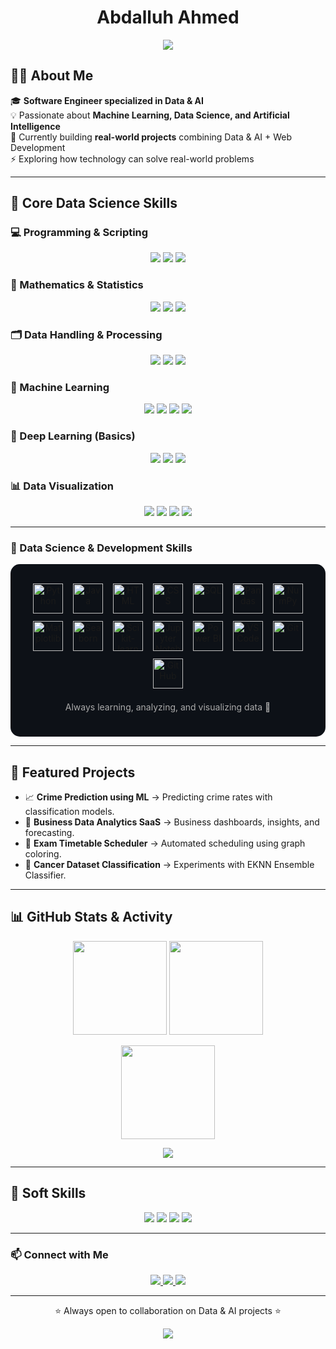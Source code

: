 <h1 align="center">Abdalluh Ahmed </h1>  

<p align="center">
  <img src="https://readme-typing-svg.herokuapp.com?color=1E90FF&size=24&center=true&vCenter=true&width=600&height=45&lines=Data+Scientist+|+AI+Engineer;Python+|+SQL+|+Power+BI+|+ML;Turning+Data+into+Actionable+Insights" />
</p>

## 👨‍💻 About Me  
🎓 **Software Engineer specialized in Data & AI**  
💡 Passionate about **Machine Learning, Data Science, and Artificial Intelligence**  
🌱 Currently building **real-world projects** combining Data & AI + Web Development  
⚡ Exploring how technology can solve real-world problems  

---

## 🧠 Core Data Science Skills  

### 💻 Programming & Scripting  
<p align="center">
  <img src="https://img.shields.io/badge/Python-3776AB?style=for-the-badge&logo=python&logoColor=white"/>
  <img src="https://img.shields.io/badge/R-276DC3?style=for-the-badge&logo=r&logoColor=white"/>
  <img src="https://img.shields.io/badge/SQL-336791?style=for-the-badge&logo=postgresql&logoColor=white"/>
</p>

### 📐 Mathematics & Statistics  
<p align="center">
  <img src="https://img.shields.io/badge/Linear_Algebra-FF6F00?style=for-the-badge"/>
  <img src="https://img.shields.io/badge/Probability_&_Statistics-4CAF50?style=for-the-badge"/>
  <img src="https://img.shields.io/badge/Calculus_Basics-2196F3?style=for-the-badge"/>
</p>

### 🗂️ Data Handling & Processing  
<p align="center">
  <img src="https://img.shields.io/badge/Data_Cleaning-9C27B0?style=for-the-badge"/>
  <img src="https://img.shields.io/badge/Data_Wrangling-00BCD4?style=for-the-badge"/>
  <img src="https://img.shields.io/badge/EDA-FFC107?style=for-the-badge"/>
</p>

### 🤖 Machine Learning  
<p align="center">
  <img src="https://img.shields.io/badge/Regression-FF5722?style=for-the-badge"/>
  <img src="https://img.shields.io/badge/Classification-795548?style=for-the-badge"/>
  <img src="https://img.shields.io/badge/Clustering-607D8B?style=for-the-badge"/>
  <img src="https://img.shields.io/badge/Model_Evaluation-009688?style=for-the-badge"/>
</p>

### 🧬 Deep Learning (Basics)  
<p align="center">
  <img src="https://img.shields.io/badge/Neural_Networks-FF4081?style=for-the-badge"/>
  <img src="https://img.shields.io/badge/TensorFlow-FF6F00?style=for-the-badge&logo=tensorflow&logoColor=white"/>
  <img src="https://img.shields.io/badge/PyTorch-EE4C2C?style=for-the-badge&logo=pytorch&logoColor=white"/>
</p>

### 📊 Data Visualization  
<p align="center">
  <img src="https://img.shields.io/badge/Matplotlib-11557c?style=for-the-badge"/>
  <img src="https://img.shields.io/badge/Seaborn-009688?style=for-the-badge"/>
  <img src="https://img.shields.io/badge/Plotly-3f4f75?style=for-the-badge"/>
  <img src="https://img.shields.io/badge/Power_BI-F2C811?style=for-the-badge&logo=powerbi&logoColor=black"/>
</p>

---
### 🧠 Data Science & Development Skills
<div align="center" style="background-color:#0d1117; padding:25px; border-radius:15px;">
  
  <!-- Languages -->
  <img src="https://upload.wikimedia.org/wikipedia/commons/c/c3/Python-logo-notext.svg" width="48" height="48" title="Python" style="margin:6px;" />
  <img src="https://upload.wikimedia.org/wikipedia/en/3/30/Java_programming_language_logo.svg" width="48" height="48" title="Java" style="margin:6px;" />
  <img src="https://upload.wikimedia.org/wikipedia/commons/3/38/HTML5_Badge.svg" width="48" height="48" title="HTML" style="margin:6px;" />
  <img src="https://upload.wikimedia.org/wikipedia/commons/6/62/CSS3_logo.svg" width="48" height="48" title="CSS" style="margin:6px;" />
  <img src="https://upload.wikimedia.org/wikipedia/commons/8/87/Sql_data_base_with_logo.png" width="48" height="48" title="SQL" style="margin:6px;" />

  <!-- Libraries -->
  <img src="https://upload.wikimedia.org/wikipedia/commons/e/ed/Pandas_logo.svg" width="48" height="48" title="Pandas" style="margin:6px;" />
  <img src="https://upload.wikimedia.org/wikipedia/commons/3/31/NumPy_logo_2020.svg" width="48" height="48" title="NumPy" style="margin:6px;" />
  <img src="https://upload.wikimedia.org/wikipedia/commons/8/84/Matplotlib_icon.svg" width="48" height="48" title="Matplotlib" style="margin:6px;" />
  <img src="https://seaborn.pydata.org/_images/logo-mark-lightbg.svg" width="48" height="48" title="Seaborn" style="margin:6px;" />
  <img src="https://upload.wikimedia.org/wikipedia/commons/0/05/Scikit_learn_logo_small.svg" width="48" height="48" title="Scikit-learn" style="margin:6px;" />

  <!-- Tools -->
  <img src="https://upload.wikimedia.org/wikipedia/commons/3/38/Jupyter_logo.svg" width="48" height="48" title="Jupyter Notebook" style="margin:6px;" />
  <img src="https://upload.wikimedia.org/wikipedia/commons/c/cf/New_Power_BI_Logo.svg" width="48" height="48" title="Power BI" style="margin:6px;" />
  <img src="https://upload.wikimedia.org/wikipedia/commons/9/9a/Visual_Studio_Code_1.35_icon.svg" width="48" height="48" title="VS Code" style="margin:6px;" />
  <img src="https://upload.wikimedia.org/wikipedia/commons/3/3f/Git_icon.svg" width="48" height="48" title="Git" style="margin:6px;" />
  <img src="https://upload.wikimedia.org/wikipedia/commons/9/91/Octicons-mark-github.svg" width="48" height="48" title="GitHub" style="margin:6px;" />

  <p style="color:#aaa; margin-top:15px;">Always learning, analyzing, and visualizing data 🚀</p>
</div>



---

## 🚀 Featured Projects  
- 📈 **Crime Prediction using ML** → Predicting crime rates with classification models.  
- 🏪 **Business Data Analytics SaaS** → Business dashboards, insights, and forecasting.  
- 📅 **Exam Timetable Scheduler** → Automated scheduling using graph coloring.  
- 🧬 **Cancer Dataset Classification** → Experiments with EKNN Ensemble Classifier.  

---

## 📊 GitHub Stats & Activity  

<p align="center">
  <img src="https://github-readme-stats.vercel.app/api?username=AbdalluHAhmed387&show_icons=true&theme=tokyonight&hide_border=true" height="150"/>
  <img src="https://github-readme-stats.vercel.app/api/top-langs/?username=AbdalluHAhmed387&layout=compact&theme=tokyonight&hide_border=true" height="150"/>
</p>

<p align="center">
  <img src="https://streak-stats.demolab.com/?user=AbdalluHAhmed387&theme=tokyonight&hide_border=true" height="150"/>
</p>

<p align="center">
  <img src="https://github-profile-trophy.vercel.app/?username=AbdalluHAhmed387&theme=tokyonight&no-frame=true&margin-w=15&row=1&column=7" />
</p>


---


## 🎯 Soft Skills  
<p align="center">
  <img src="https://img.shields.io/badge/Problem_Solving-1E90FF?style=for-the-badge"/>
  <img src="https://img.shields.io/badge/Teamwork-32CD32?style=for-the-badge"/>
  <img src="https://img.shields.io/badge/Communication-FF1493?style=for-the-badge"/>
  <img src="https://img.shields.io/badge/Continuous_Learning-FFD700?style=for-the-badge"/>
</p>

---


### 📫 Connect with Me  
<p align="center">
  <a href="https://www.linkedin.com/in/abdalluhahmed387" target="_blank">
    <img src="https://img.shields.io/badge/-LinkedIn-0A66C2?logo=linkedin&logoColor=white&style=for-the-badge">
  </a>
  <a href="mailto:abdalluhahmedfathy@gmail.com" target="_blank">
    <img src="https://img.shields.io/badge/-Gmail-D14836?logo=gmail&logoColor=white&style=for-the-badge">
  </a>
  <a href="https://wa.me/201282630711" target="_blank">
    <img src="https://img.shields.io/badge/-WhatsApp-25D366?logo=whatsapp&logoColor=white&style=for-the-badge">
  </a>
</p>

---

<p align="center">⭐️ Always open to collaboration on Data & AI projects ⭐️</p>

<p align="center">
  <img src="https://visitor-badge.laobi.icu/badge?page_id=USERNAME"/>
</p>
